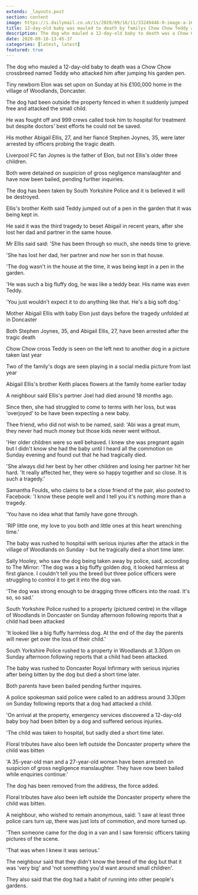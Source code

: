 ```yaml
---
extends: _layouts.post
section: content
image: https://i.dailymail.co.uk/1s/2020/09/16/11/33249446-0-image-a-16_1600251367085.jpg 
title: 12-day-old baby was mauled to death by familys Chow Chow Teddy after dog leapt from garden pen 
description: The dog who mauled a 12-day-old baby to death was a Chow Chow crossbreed named Teddy who attacked him after jumping his garden pen. Tiny newborn Elon was set upon in Doncaster. 
date: 2020-09-16-13-45-37 
categories: [latest, latest] 
featured: true 
--- 
```

The dog who mauled a 12-day-old baby to death was a Chow Chow crossbreed named Teddy who attacked him after jumping his garden pen. 

Tiny newborn Elon was set upon on Sunday at his £100,000 home in the village of Woodlands, Doncaster.

The dog had been outside the property fenced in when it suddenly jumped free and attacked the small child. 

He was fought off and 999 crews called took him to hospital for treatment but despite doctors' best efforts he could not be saved.

His mother Abigail Ellis, 27, and her fiancé Stephen Joynes, 35, were later arrested by officers probing the tragic death.

Liverpool FC fan Joynes is the father of Elon, but not Ellis's older three children.

Both were detained on suspicion of gross negligence manslaughter and have now been bailed, pending further inquiries.

The dog has been taken by South Yorkshire Police and it is believed it will be destroyed.

Ellis's brother Keith said Teddy jumped out of a pen in the garden that it was being kept in.

He said it was the third tragedy to beset Abigail in recent years, after she lost her dad and partner in the same house.

Mr Ellis said said: 'She has been through so much, she needs time to grieve.

'She has lost her dad, her partner and now her son in that house. 

'The dog wasn't in the house at the time, it was being kept in a pen in the garden.

'He was such a big fluffy dog, he was like a teddy bear. His name was even Teddy.

'You just wouldn't expect it to do anything like that. He's a big soft dog.'

Mother Abigail Ellis with baby Elon just days before the tragedy unfolded at in Doncaster

Both Stephen Joynes, 35, and Abigail Ellis, 27, have been arrested after the tragic death

Chow Chow cross Teddy is seen on the left next to another dog in a picture taken last year 

Two of the family's dogs are seen playing in a social media picture from last year

Abigail Ellis's brother Keith places flowers at the family home earlier today

A neighbour said Ellis's partner Joel had died around 18 months ago.

Since then, she had struggled to come to terms with her loss, but was 'overjoyed' to be have been expecting a new baby.

Thee friend, who did not wish to be named, said: 'Abi was a great mum, they never had much money but those kids never went without.

'Her older children were so well behaved. I knew she was pregnant again but I didn't know she had the baby until I heard all the commotion on Sunday evening and found out that he had tragically died.

'She always did her best by her other children and losing her partner hit her hard. 'It really affected her, they were so happy together and so close. It is such a tragedy.'

Samantha Foulds, who claims to be a close friend of the pair, also posted to Facebook: 'I know these people well and I tell you it's nothing more than a tragedy.

'You have no idea what that family have gone through.

'RIP little one, my love to you both and little ones at this heart wrenching time.'  

The baby was rushed to hospital with serious injuries after the attack in the village of Woodlands on Sunday - but he tragically died a short time later.

Sally Hooley, who saw the dog being taken away by police, said, according to The Mirror: 'The dog was a big fluffy golden dog, it looked harmless at first glance. I couldn't tell you the breed but three police officers were struggling to control it to get it into the dog van.

'The dog was strong enough to be dragging three officers into the road. It's so, so sad.'

South Yorkshire Police rushed to a property (pictured centre) in the village of Woodlands in Doncaster on Sunday afternoon following reports that a child had been attacked

'It looked like a big fluffy harmless dog. At the end of the day the parents will never get over the loss of their child.'   

South Yorkshire Police rushed to a property in Woodlands at 3.30pm on Sunday afternoon following reports that a child had been attacked.

The baby was rushed to Doncaster Royal Infirmary with serious injuries after being bitten by the dog but died a short time later.  

Both parents have been bailed pending further inquires.

A police spokesman said police were called to an address around 3.30pm on Sunday following reports that a dog had attacked a child.

'On arrival at the property, emergency services discovered a 12-day-old baby boy had been bitten by a dog and suffered serious injuries.

'The child was taken to hospital, but sadly died a short time later.

Floral tributes have also been left outside the Doncaster property where the child was bitten

'A 35-year-old man and a 27-year-old woman have been arrested on suspicion of gross negligence manslaughter. They have now been bailed while enquiries continue.'

The dog has been removed from the address, the force added. 

Floral tributes have also been left outside the Doncaster property where the child was bitten.

A neighbour, who wished to remain anonymous, said: 'I saw at least three police cars turn up, there was just lots of commotion, and more turned up.

'Then someone came for the dog in a van and I saw forensic officers taking pictures of the scene.

'That was when I knew it was serious.'

The neighbour said that they didn't know the breed of the dog but that it was 'very big' and 'not something you'd want around small children'.

They also said that the dog had a habit of running into other people's gardens. 

